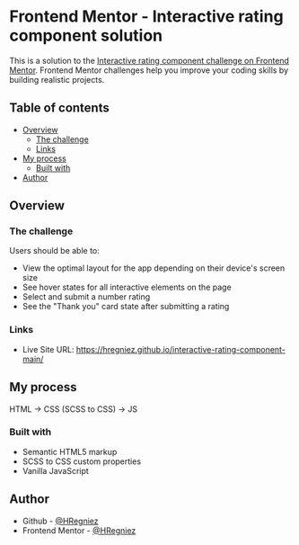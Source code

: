 # Frontend Mentor - Interactive rating component solution

This is a solution to the [Interactive rating component challenge on Frontend Mentor](https://www.frontendmentor.io/challenges/interactive-rating-component-koxpeBUmI). Frontend Mentor challenges help you improve your coding skills by building realistic projects. 

## Table of contents

- [Overview](#overview)
  - [The challenge](#the-challenge)
  - [Links](#links)
- [My process](#my-process)
  - [Built with](#built-with)
- [Author](#author)
## Overview

### The challenge

Users should be able to:

- View the optimal layout for the app depending on their device's screen size
- See hover states for all interactive elements on the page
- Select and submit a number rating
- See the "Thank you" card state after submitting a rating


### Links

- Live Site URL: https://hregniez.github.io/interactive-rating-component-main/

## My process

HTML -> CSS (SCSS to CSS) -> JS

### Built with

- Semantic HTML5 markup
- SCSS to CSS custom properties
- Vanilla JavaScript


## Author

- Github - [@HRegniez](https://github.com/HRegniez)
- Frontend Mentor - [@HRegniez](https://www.frontendmentor.io/profile/HRegniez)

